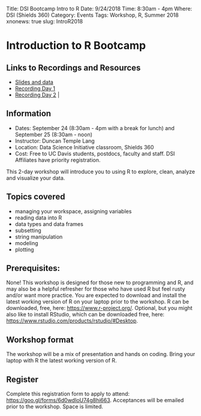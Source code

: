 Title: DSI Bootcamp Intro to R
Date: 9/24/2018
Time:  8:30am - 4pm
Where: DSI (Shields 360)
Category: Events
Tags: Workshop, R, Summer 2018
xnonews: true
slug: IntroR2018

# Introduction to R Bootcamp

## Links to Recordings and Resources

* [Slides and data](https://github.com/dsidavis/RIntro18)
* [Recording Day 1](https://www.youtube.com/watch?v=0O9fjsxpqsQ) 
* [Recording Day 2](https://www.youtube.com/watch?v=ZyWch5HAhqY) |

## Information

* Dates: September 24 (8:30am - 4pm with a break for lunch) and September 25 (8:30am - noon)
* Instructor: Duncan Temple Lang
* Location: Data Science Initiative classroom, Shields 360
* Cost: Free to UC Davis students, postdocs, faculty and staff. DSI Affiliates have priority registration.

This 2-day workshop will introduce you to using R to explore, clean, analyze and visualize your data. 

## Topics covered

*  managing your workspace, assigning variables
* reading data into R
* data types and data frames
* subsetting
* string manipulation
* modeling
* plotting

## Prerequisites: 

None! This workshop is designed for those new to programming and R, and may also be a helpful refresher for those who have used R but feel rusty and/or want more practice. You are expected to download and install the latest working version of R on your laptop prior to the workshop. R can be downloaded, free, here: https://www.r-project.org/. Optional, but you might also like to install RStudio, which can be downloaded free, here: https://www.rstudio.com/products/rstudio/#Desktop. 

## Workshop format

The workshop will be a mix of presentation and hands on coding. Bring your laptop with R the latest working version of R.

## Register

Complete this registration form to apply to attend: https://goo.gl/forms/6d0wdIoU74g8hi663. Acceptances will be emailed prior to the workshop. Space is limited.
